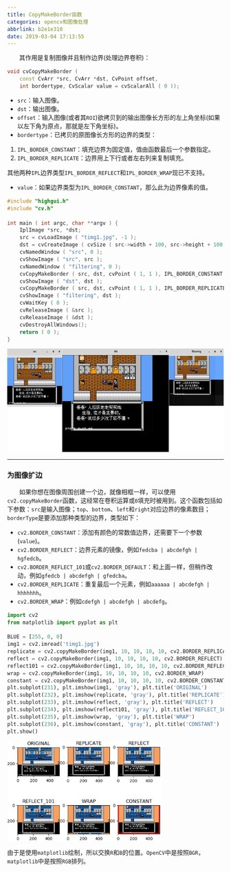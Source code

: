 ```yaml
---
title: CopyMakeBorder函数
categories: opencv和图像处理
abbrlink: b2e1e310
date: 2019-03-04 17:13:55
---
```

&emsp;&emsp;其作用是复制图像并且制作边界(处理边界卷积)：

``` cpp
void cvCopyMakeBorder (
    const CvArr *src, CvArr *dst, CvPoint offset,
    int bordertype, CvScalar value = cvScalarAll ( 0 ));
```

- `src`：输入图像。
- `dst`：输出图像。
- `offset`：输入图像(或者其`ROI`)欲拷贝到的输出图像长方形的左上角坐标(如果以左下角为原点，那就是左下角坐标)。
- `bordertype`：已拷贝的原图像长方形的边界的类型：

1. `IPL_BORDER_CONSTANT`：填充边界为固定值，值由函数最后一个参数指定。
2. `IPL_BORDER_REPLICATE`：边界用上下行或者左右列来复制填充。

其他两种`IPL`边界类型`IPL_BORDER_REFLECT`和`IPL_BORDER_WRAP`现已不支持。

- `value`：如果边界类型为`IPL_BORDER_CONSTANT`，那么此为边界像素的值。

``` cpp
#include "highgui.h"
#include "cv.h"
​
int main ( int argc, char **argv ) {
    IplImage *src, *dst;
    src = cvLoadImage ( "timg1.jpg", -1 );
    dst = cvCreateImage ( cvSize ( src->width + 100, src->height + 100 ), IPL_DEPTH_8U, 3 );
    cvNamedWindow ( "src", 0 );
    cvShowImage ( "src", src );
    cvNamedWindow ( "filtering", 0 );
    cvCopyMakeBorder ( src, dst, cvPoint ( 1, 1 ), IPL_BORDER_CONSTANT ); /* 填充边界固定值，黑色 */
    cvShowImage ( "dst", dst );
    cvCopyMakeBorder ( src, dst, cvPoint ( 1, 1 ), IPL_BORDER_REPLICATE ); /* 复制边界 */
    cvShowImage ( "filtering", dst );
    cvWaitKey ( 0 );
    cvReleaseImage ( &src );
    cvReleaseImage ( &dst );
    cvDestroyAllWindows();
    return ( 0 );
}
```

<img src="./CopyMakeBorder函数/1.png" height="240" width="626">

---

### 为图像扩边

&emsp;&emsp;如果你想在图像周围创建一个边，就像相框一样，可以使用`cv2.copyMakeBorder`函数，这经常在卷积运算或`0`填充时被用到。这个函数包括如下参数：`src`是输入图像；`top`、`bottom`、`left`和`right`对应边界的像素数目；`borderType`是要添加那种类型的边界，类型如下：

- `cv2.BORDER_CONSTANT`：添加有颜色的常数值边界，还需要下一个参数(`value`)。
- `cv2.BORDER_REFLECT`：边界元素的镜像，例如`fedcba | abcdefgh | hgfedcb`。
- `cv2.BORDER_REFLECT_101`或`cv2.BORDER_DEFAULT`：和上面一样，但稍作改动，例如`gfedcb | abcdefgh | gfedcba`。
- `cv2.BORDER_REPLICATE`：重复最后一个元素，例如`aaaaaa | abcdefgh | hhhhhhh`。
- `cv2.BORDER_WRAP`：例如`cdefgh | abcdefgh | abcdefg`。

``` python
import cv2
from matplotlib import pyplot as plt
​
BLUE = [255, 0, 0]
img1 = cv2.imread('timg1.jpg')
replicate = cv2.copyMakeBorder(img1, 10, 10, 10, 10, cv2.BORDER_REPLICATE)
reflect = cv2.copyMakeBorder(img1, 10, 10, 10, 10, cv2.BORDER_REFLECT)
reflect101 = cv2.copyMakeBorder(img1, 10, 10, 10, 10, cv2.BORDER_REFLECT_101)
wrap = cv2.copyMakeBorder(img1, 10, 10, 10, 10, cv2.BORDER_WRAP)
constant = cv2.copyMakeBorder(img1, 10, 10, 10, 10, cv2.BORDER_CONSTANT, value=BLUE)
plt.subplot(231), plt.imshow(img1, 'gray'), plt.title('ORIGINAL')
plt.subplot(232), plt.imshow(replicate, 'gray'), plt.title('REPLICATE')
plt.subplot(233), plt.imshow(reflect, 'gray'), plt.title('REFLECT')
plt.subplot(234), plt.imshow(reflect101, 'gray'), plt.title('REFLECT_101')
plt.subplot(235), plt.imshow(wrap, 'gray'), plt.title('WRAP')
plt.subplot(236), plt.imshow(constant, 'gray'), plt.title('CONSTANT')
plt.show()
```

<img src="./CopyMakeBorder函数/2.png" height="231" width="359">

由于是使用`matplotlib`绘制，所以交换`R`和`B`的位置。`OpenCV`中是按照`BGR`，`matplotlib`中是按照`RGB`排列。